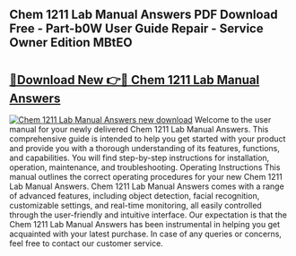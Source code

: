 ## Chem 1211 Lab Manual Answers PDF Download Free - Part-b0W User Guide Repair - Service Owner Edition MBtEO

# <h2><a href="http://bc51490.oget.top/?id=Chem+1211+Lab+Manual+Answers">🔗Download New 👉🔴 Chem 1211 Lab Manual Answers</a></h2>

[![Chem 1211 Lab Manual Answers new download](https://i.imgur.com/5g1atiW.png)](http://bc51490.oget.top/?id=Chem+1211+Lab+Manual+Answers)
Welcome to the user manual for your newly delivered Chem 1211 Lab Manual Answers. This comprehensive guide is intended to help you get started with your product and provide you with a thorough understanding of its features, functions, and capabilities. You will find step-by-step instructions for installation, operation, maintenance, and troubleshooting. Operating Instructions This manual outlines the correct operating procedures for your new Chem 1211 Lab Manual Answers. Chem 1211 Lab Manual Answers comes with a range of advanced features, including object detection, facial recognition, customizable settings, and real-time monitoring, all easily controlled through the user-friendly and intuitive interface. Our expectation is that the Chem 1211 Lab Manual Answers has been instrumental in helping you get acquainted with your latest purchase. In case of any queries or concerns, feel free to contact our customer service.
